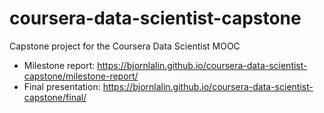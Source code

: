 # coursera-data-scientist-capstone
Capstone project for the Coursera Data Scientist MOOC 

* Milestone report: https://bjornlalin.github.io/coursera-data-scientist-capstone/milestone-report/
* Final presentation: https://bjornlalin.github.io/coursera-data-scientist-capstone/final/

